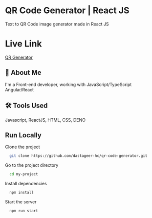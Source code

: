 
# QR Code Generator |  React JS

Text to QR Code image generator made in React JS

# Live Link
<a href="https://qr-generator-dastageer.deno.dev/" target="blank">QR Generator</a>



## 🚀 About Me
I'm a Front-end developer, working with JavaScript/TypeScript Angular/React


## 🛠 Tools Used
Javascript, ReactJS, HTML, CSS, DENO





## Run Locally

Clone the project

```bash
  git clone https://github.com/dastageer-hc/qr-code-generator.git
```

Go to the project directory

```bash
  cd my-project
```

Install dependencies

```bash
  npm install
```

Start the server

```bash
  npm run start
```

